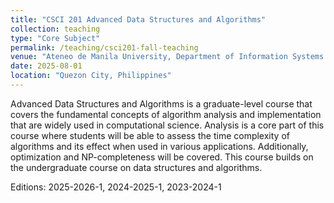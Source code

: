 ```yaml
---
title: "CSCI 201 Advanced Data Structures and Algorithms"
collection: teaching
type: "Core Subject"
permalink: /teaching/csci201-fall-teaching
venue: "Ateneo de Manila University, Department of Information Systems and Computer Science"
date: 2025-08-01
location: "Quezon City, Philippines"
---
```


Advanced Data Structures and Algorithms is a graduate-level course that covers the fundamental concepts of algorithm analysis and implementation that are widely used in computational science.  Analysis is a core part of this course where students will be able to assess the time complexity of algorithms and its effect when used in various applications. Additionally, optimization and NP-completeness will be covered. This course builds on the undergraduate course on data structures and algorithms.

Editions: 2025-2026-1, 2024-2025-1, 2023-2024-1
